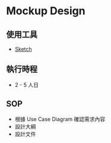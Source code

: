 # Mockup Design
## 使用工具
- [Sketch](https://www.sketch.com/)

## 執行時程
- 2 - 5 人日

## SOP
- 根據 Use Case Diagram 確認需求內容
- 設計大綱
- 設計文件
